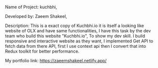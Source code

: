 Name of Project: kuchbhi,

Developed by: Zaeem Shakeel,

Description: This is a exact copy of Kuchbhi.io it is itself a looking like website of OLX and have same functionalities,
I have this task by the dev team who build this website "Kuchbhi.io", To show my dev skill. I build responsive and interactive
website as they want, I implemented Get API to fetch data from there API, first I use context api then I convert that into
Redux toolkit for better performance.

My portfolio link: https://zaeemshakeel.netlify.app/
